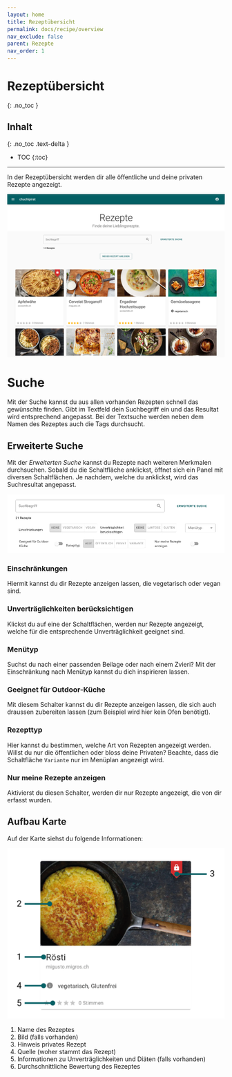 ```yaml
---
layout: home
title: Rezeptübersicht
permalink: docs/recipe/overview
nav_exclude: false
parent: Rezepte
nav_order: 1
---
```

# Rezeptübersicht
{: .no_toc }
## Inhalt
{: .no_toc .text-delta }

- TOC
{:toc}

---


In der Rezeptübersicht werden dir alle öffentliche und deine privaten Rezepte angezeigt.

![Rezeptübersicht](https://github.com/chuchipirat/chuchipirat.github.io/blob/main/docs/recipe/_images/recipes_overview.png?raw=true)

# Suche

Mit der Suche kannst du aus allen vorhanden Rezepten schnell das gewünschte finden. Gibt im Textfeld dein Suchbegriff ein und das Resultat wird entsprechend angepasst. Bei der Textsuche werden neben dem Namen des Rezeptes auch die Tags durchsucht.

## Erweiterte Suche

Mit der _Erweiterten Suche_ kannst du Rezepte nach weiteren Merkmalen durchsuchen. Sobald du die Schaltfläche anklickst, öffnet sich ein Panel mit diversen Schaltflächen. Je nachdem, welche du anklickst, wird das Suchresultat angepasst.

![erweiterte Suche](https://github.com/chuchipirat/chuchipirat.github.io/blob/main/docs/recipe/_images/recipes_advanced_search.png?raw=true)

### Einschränkungen

Hiermit kannst du dir Rezepte anzeigen lassen, die vegetarisch oder vegan sind.

### Unverträglichkeiten berücksichtigen

Klickst du auf eine der Schaltflächen, werden nur Rezepte angezeigt, welche für die entsprechende Unverträglichkeit geeignet sind.

### Menütyp

Suchst du nach einer passenden Beilage oder nach einem Zvieri? Mit der Einschränkung nach Menütyp kannst du dich inspirieren lassen.

### Geeignet für Outdoor-Küche

Mit diesem Schalter kannst du dir Rezepte anzeigen lassen, die sich auch draussen zubereiten lassen (zum Beispiel wird hier kein Ofen benötigt).

### Rezepttyp

Hier kannst du bestimmen, welche Art von Rezepten angezeigt werden. Willst du nur die öffentlichen oder bloss deine Privaten? Beachte, dass die Schaltfläche `Variante` nur im Menüplan angezeigt wird.

### Nur meine Rezepte anzeigen

Aktivierst du diesen Schalter, werden dir nur Rezepte angezeigt, die von dir erfasst wurden.

## Aufbau Karte

Auf der Karte siehst du folgende Informationen:

![Rezeptübersicht](https://github.com/chuchipirat/chuchipirat.github.io/blob/main/docs/recipe/_images/recipecard_layout.png?raw=true)

1. Name des Rezeptes
2. Bild (falls vorhanden)
3. Hinweis privates Rezept
4. Quelle (woher stammt das Rezept)
5. Informationen zu Unverträglichkeiten und Diäten (falls vorhanden)
6. Durchschnittliche Bewertung des Rezeptes
